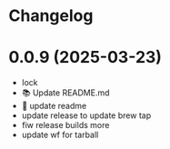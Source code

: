 # Changelog

# 0.0.9 (2025-03-23)

- lock
- 📚 Update README.md
- 🔧 update readme
- update release to update brew tap
- fiw release builds more
- update wf for tarball

